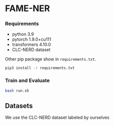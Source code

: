 # FAME-NER
### Requirements

- python 3.9
- pytorch 1.9.0+cu111
- transformers 4.10.0
- CLC-NERD dataset

Other pip package show in `requirements.txt`.

```bash
pip3 install -r requirements.txt
```


### Train and Evaluate

```bash
bash run.sh
```


## Datasets

We use the CLC-NERD dataset labeled by ourselves
